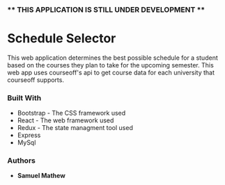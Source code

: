 ### ** THIS APPLICATION IS STILL UNDER DEVELOPMENT **
# Schedule Selector

This web application determines the best possible schedule for a student based on the courses they plan to take for the upcoming semester. This web app uses courseoff's api to get course data for each university that courseoff supports. 

### Built With

* Bootstrap - The CSS framework used
* React - The web framework used
* Redux - The state managment tool used
* Express 
* MySql

### Authors

* **Samuel Mathew**  


